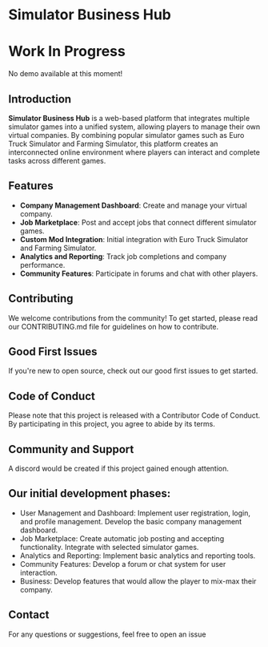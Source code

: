 # Simulator Business Hub
# Work In Progress
No demo available at this moment!

## Introduction

**Simulator Business Hub** is a web-based platform that integrates multiple simulator games into a unified system, allowing players to manage their own virtual companies. By combining popular simulator games such as Euro Truck Simulator and Farming Simulator, this platform creates an interconnected online environment where players can interact and complete tasks across different games.

## Features

- **Company Management Dashboard**: Create and manage your virtual company.
- **Job Marketplace**: Post and accept jobs that connect different simulator games.
- **Custom Mod Integration**: Initial integration with Euro Truck Simulator and Farming Simulator.
- **Analytics and Reporting**: Track job completions and company performance.
- **Community Features**: Participate in forums and chat with other players.



## Contributing
We welcome contributions from the community! To get started, please read our CONTRIBUTING.md file for guidelines on how to contribute.

## Good First Issues
If you're new to open source, check out our good first issues to get started.

## Code of Conduct
Please note that this project is released with a Contributor Code of Conduct. By participating in this project, you agree to abide by its terms.

## Community and Support
A discord would be created if this project gained enough attention.


## Our initial development phases:
- User Management and Dashboard: Implement user registration, login, and profile management. Develop the basic company management dashboard.
- Job Marketplace: Create automatic job posting and accepting functionality. Integrate with selected simulator games.
- Analytics and Reporting: Implement basic analytics and reporting tools.
- Community Features: Develop a forum or chat system for user interaction.
- Business: Develop features that would allow the player to mix-max their company.


## Contact
For any questions or suggestions, feel free to open an issue
